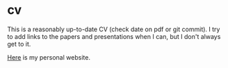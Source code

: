 # cv

This is a reasonably up-to-date CV (check date on pdf or git commit). I try to add links to the papers and presentations when I can, but I don't always get to it.

[Here](https://crystaljjlee.com) is my personal website.
